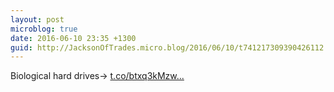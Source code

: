 ```yaml
---
layout: post
microblog: true
date: 2016-06-10 23:35 +1300
guid: http://JacksonOfTrades.micro.blog/2016/06/10/t741217309390426112.html
---
```

Biological hard drives→ [t.co/btxq3kMzw...](https://t.co/btxq3kMzwY)
